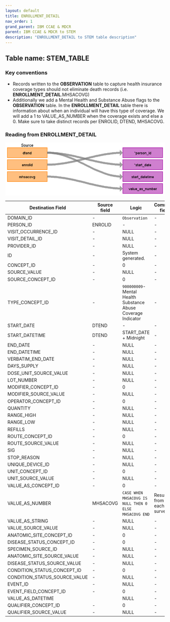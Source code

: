 ```yaml
---
layout: default
title: ENROLLMENT_DETAIL
nav_order: 1
grand_parent: IBM CCAE & MDCR
parent: IBM CCAE & MDCR to STEM
description: "ENROLLMENT_DETAIL to STEM table description"
---
```


## Table name: **STEM_TABLE**

### Key conventions
* Records written to the **OBSERVATION** table to capture health insurance coverage types should not eliminate death records (i.e. **ENROLLMENT_DETAIL**.MHSACOVG)
* Additionally we add a Mental Health and Substance Abuse flags to the **OBSERVATION** table.  In the **ENROLLMENT_DETAIL** table there is information about when an individual will have this type of coverage.  We will add a 1 to VALUE_AS_NUMBER when the coverage exists and else a 0.  Make sure to take distinct records per ENROLID, DTEND, MHSACOVG.  


### Reading from **ENROLLMENT_DETAIL**

![](_files/image7.png)

| Destination Field | Source field | Logic | Comment field |
| --- | --- | --- | --- |
| DOMAIN_ID | - | `Observation` | - |
| PERSON_ID | ENROLID | - | - |
| VISIT_OCCURRENCE_ID | - | NULL | - |
| VISIT_DETAIL_ID | - | NULL | - |
| PROVIDER_ID | - | NULL | -  |
| ID | - | System generated. | - |
| CONCEPT_ID | - | 0 | - |
| SOURCE_VALUE | - | NULL | - |
| SOURCE_CONCEPT_ID | - | 0 | - |
| TYPE_CONCEPT_ID | - | `900000009`- Mental Health Substance Abuse Coverage Indicator | - |
| START_DATE | DTEND | - | - |
| START_DATETIME | DTEND | START_DATE + Midnight | - |
| END_DATE | - | NULL | - |
| END_DATETIME | - | NULL | - |
| VERBATIM_END_DATE | - | NULL | - |
| DAYS_SUPPLY | - | NULL | - |
| DOSE_UNIT_SOURCE_VALUE | - | NULL | - |
| LOT_NUMBER | - | NULL | - |
| MODIFIER_CONCEPT_ID  | - | 0 | - |
| MODIFIER_SOURCE_VALUE | - | NULL | - |
| OPERATOR_CONCEPT_ID | - | 0 | - |
| QUANTITY | - | NULL | - |
| RANGE_HIGH | - | NULL | - |
| RANGE_LOW | - | NULL | - |
| REFILLS | - | NULL | - |
| ROUTE_CONCEPT_ID | - | 0 | - |
| ROUTE_SOURCE_VALUE | - | NULL | - |
| SIG | - | NULL | - |
| STOP_REASON | - | NULL | - |
| UNIQUE_DEVICE_ID | - | NULL | - |
| UNIT_CONCEPT_ID | - | 0 | - |
| UNIT_SOURCE_VALUE | - | NULL | - |
| VALUE_AS_CONCEPT_ID | - | 0 | - |
| VALUE_AS_NUMBER | MHSACOVG | `CASE WHEN MHSACOVG IS NULL THEN 0 ELSE MHSACOVG END` | Result from each survey  |
| VALUE_AS_STRING | - | NULL | - |
| VALUE_SOURCE_VALUE | - | NULL | - |
| ANATOMIC_SITE_CONCEPT_ID | - | 0 | - |
| DISEASE_STATUS_CONCEPT_ID | - | 0 | - |
| SPECIMEN_SOURCE_ID | - | NULL | - |
| ANATOMIC_SITE_SOURCE_VALUE | - | NULL | - |
| DISEASE_STATUS_SOURCE_VALUE | - | NULL | - |
| CONDITION_STATUS_CONCEPT_ID | - | 0 | - |
| CONDITION_STATUS_SOURCE_VALUE | - | NULL | - |
| EVENT_ID | - | NULL | - |
| EVENT_FIELD_CONCEPT_ID | - | 0 | - |
| VALUE_AS_DATETIME |  | NULL | - |
| QUALIFIER_CONCEPT_ID | - | 0 | - |
| QUALIFIER_SOURCE_VALUE | - | NULL | - |
